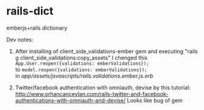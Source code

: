 rails-dict
==========

emberjs+rails dictionary


Dev notes:  
1. After installing of  client_side_validations-ember gem and executing "rails g client_side_validations:copy_assets"  I chenged
this   
 `App.User.reopen({validations: emberValidations});`   
to
 `model.reopen({validations: emberValidations});`    
in *app/assets/jsvascripts/rails.validations.ember.js.erb*      

2. Twitter/facebook authentication with omniauth, devise  by this tutorial: http://www.orhancanceylan.com/rails-twitter-and-facebook-authentications-with-omniauth-and-devise/
Looks like bug of gem